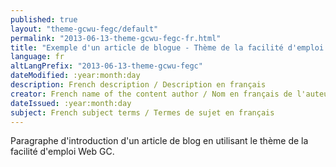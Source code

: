```yaml
---
published: true
layout: "theme-gcwu-fegc/default"
permalink: "2013-06-13-theme-gcwu-fegc-fr.html"
title: "Exemple d'un article de blogue - Thème de la facilité d'emploi Web GC"
language: fr
altLangPrefix: "2013-06-13-theme-gcwu-fegc"
dateModified: :year:month:day
description: French description / Description en français
creator: French name of the content author / Nom en français de l'auteur du contenu
dateIssued: :year:month:day
subject: French subject terms / Termes de sujet en français
---
```


Paragraphe d'introduction d'un article de blog en utilisant le thème de la facilité d'emploi Web GC.
